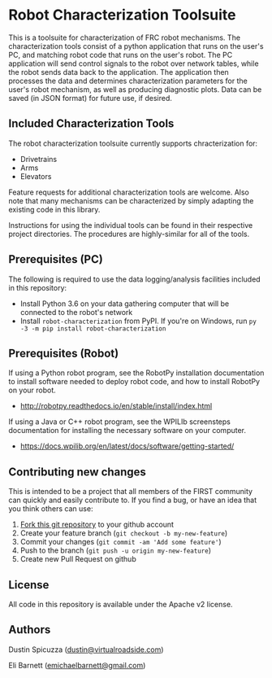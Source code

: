 Robot Characterization Toolsuite
================================

This is a toolsuite for characterization of FRC robot mechanisms.  The characterization tools consist
of a python application that runs on the user's PC, and matching robot code that runs on the user's
robot.  The PC application will send control signals to the robot over network tables, while the robot
sends data back to the application.  The application then processes the data and determines 
characterization parameters for the user's robot mechanism, as well as producing diagnostic plots.  Data
can be saved (in JSON format) for future use, if desired.

Included Characterization Tools
-------------------------------

The robot characterization toolsuite currently supports chracterization for:

- Drivetrains
- Arms
- Elevators

Feature requests for additional characterization tools are welcome.  Also note that many
mechanisms can be characterized by simply adapting the existing code in this library.

Instructions for using the individual tools can be found in their respective project directories. 
The procedures are highly-similar for all of the tools.

Prerequisites (PC)
------------------

The following is required to use the data logging/analysis facilities included in this repository:

* Install Python 3.6 on your data gathering computer that will be connected to
  the robot's network
* Install `robot-characterization` from PyPI. If you're on Windows, run `py -3 -m pip install robot-characterization`

Prerequisites (Robot)
---------------------

If using a Python robot program, see the RobotPy installation documentation to
install software needed to deploy robot code, and how to install RobotPy on
your robot.

* http://robotpy.readthedocs.io/en/stable/install/index.html

If using a Java or C++ robot program, see the WPILIb screensteps documentation for
installing the necessary software on your computer.

* https://docs.wpilib.org/en/latest/docs/software/getting-started/

Contributing new changes
------------------------

This is intended to be a project that all members of the FIRST community can
quickly and easily contribute to. If you find a bug, or have an idea that you
think others can use:

1. [Fork this git repository](https://github.com/robotpy/robot-characterization/fork) to your github account
2. Create your feature branch (`git checkout -b my-new-feature`)
3. Commit your changes (`git commit -am 'Add some feature'`)
4. Push to the branch (`git push -u origin my-new-feature`)
5. Create new Pull Request on github

License
-------

All code in this repository is available under the Apache v2 license.

Authors
-------

Dustin Spicuzza (dustin@virtualroadside.com)

Eli Barnett (emichaelbarnett@gmail.com)

